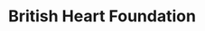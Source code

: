 ---
title: "British Heart Foundation"
url: /fakenham/british-heart-foundation/
shop: Gebrauchtwaren
---